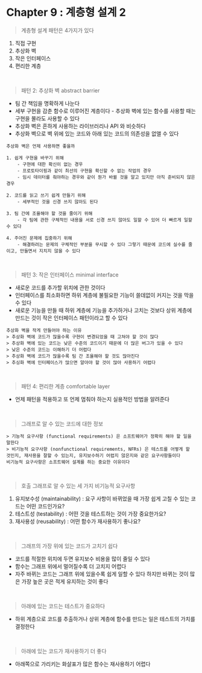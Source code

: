 # Chapter 9 : 계층형 설계 2

> 계층형 설계 패턴은 4가지가 있다

1. 직접 구현
2. 추상화 벽
3. 작은 인터페이스
4. 편리한 계층

<br/>

> 패턴 2: 추상화 벽 abstract barrier

- 팀 간 책임을 명확하게 나눈다
- 세부 구현을 감춘 함수로 이루어진 계층이다 - 추상화 벽에 있는 함수를 사용할 때는 구현을 몰라도 사용할 수 있다
- 추상화 벽은 흔하게 사용하는 라이브러리나 API 와 비슷하다
- 추상화 벽으로 벽 위에 있는 코드와 아래 있는 코드의 의존성을 없앨 수 있다

```
추상화 벽은 언제 사용하면 좋을까

1. 쉽게 구현을 바꾸기 위해
    - 구현에 대한 확신이 없는 경우
    - 프로토타이핑과 같이 최선의 구현을 확신할 수 없는 작업의 경우
    - 임시 데이터를 줘야하는 경우와 같이 뭔가 바뀔 것을 알고 있지만 아직 준비되지 않은 경우

2. 코드를 읽고 쓰기 쉽게 만들기 위해
    - 세부적인 것을 신경 쓰지 않아도 된다

3. 팀 간에 조율해야 할 것을 줄이기 위해
    - 각 팀에 관한 구체적인 내용을 서로 신경 쓰지 않아도 일할 수 있어 더 빠르게 일할 수 있다

4. 주어진 문제에 집중하기 위해
    - 해결하려는 문제의 구체적인 부분을 무시할 수 있다 그렇기 때문에 코드에 실수를 줄이고, 만들면서 지치지 않을 수 있다
```

<br/>

> 패턴 3: 작은 인터페이스 minimal interface

- 새로운 코드를 추가할 위치에 관한 것이다
- 인터페이스를 최소화하면 하위 계층에 불필요한 기능이 쓸데없이 커지는 것을 막을 수 있다
- 새로운 기능을 만들 때 하위 계층에 기능을 추가하거나 고치는 것보다 상위 계층에 만드는 것이 작은 인터페이스 패턴이라고 할 수 있다

```
추상화 벽을 작게 만들어야 하는 이유
> 추상화 벽에 코드가 많을수록 구현이 변경되었을 때 고쳐야 할 것이 많다
> 추상화 벽에 있는 코드는 낮은 수준의 코드이기 때문에 더 많은 버그가 있을 수 있다
> 낮은 수준의 코드는 이해하기 더 어렵다
> 추상화 벽에 코드가 많을수록 팀 간 조율해야 할 것도 많아진다
> 추싱화 벽에 인터페이스가 많으면 알아야 할 것이 많아 사용하기 어렵다
```

<br/>

> 패턴 4: 편리한 계층 comfortable layer

- 언제 패턴을 적용하고 또 언제 멈춰야 하는지 실용적인 방법을 알려준다

<br/>

> 그래프로 알 수 있는 코드에 대한 정보

```
> 기능적 요구사항 (functional requirements) 은 소프트웨어가 정확히 해야 할 일을 말한다
> 비기능적 요구사항 (nonfunctional requirements, NFRs) 은 테스트를 어떻게 할 것인지, 재사용을 잘할 수 있는지, 유지보수하기 어렵지 않은지와 같은 요구사항들이다
비기능적 요구사항은 소프트웨어 설계를 하는 중요한 이유이다
```

  <br/>

> 호출 그래프로 알 수 있는 세 가지 비기능적 요구사항

1. 유지보수성 (maintainability) : 요구 사항이 바뀌었을 때 가장 쉽게 고칠 수 있는 코드는 어떤 코드인가요?
2. 테스트성 (testability) : 어떤 것을 테스트하는 것이 가장 중요한가요?
3. 재사용성 (reusability) : 어떤 함수가 재사용하기 좋나요?

<br/>

> 그래프의 가장 위에 있는 코드가 고치기 쉽다

- 코드를 적절한 위치에 두면 유지보수 비용을 많이 줄일 수 있다
- 함수는 그래프 위에서 멀어질수록 더 고치지 어렵다
- 자주 바뀌는 코드는 그래프 위에 있을수록 쉽게 일할 수 있다 하지만 바뀌는 것이 많은 가장 높은 곳은 적게 유지하는 것이 좋다

<br/>

> 아래에 있는 코드는 테스트가 중요하다

- 하위 계층으로 코드를 추출하거나 상위 계층에 함수를 만드는 일은 테스트의 가치를 결정한다

  <br/>

> 아래에 있는 코드가 재사용하기 더 좋다

- 아래쪽으로 가리키는 화살표가 많은 함수는 재사용하기 어렵다
